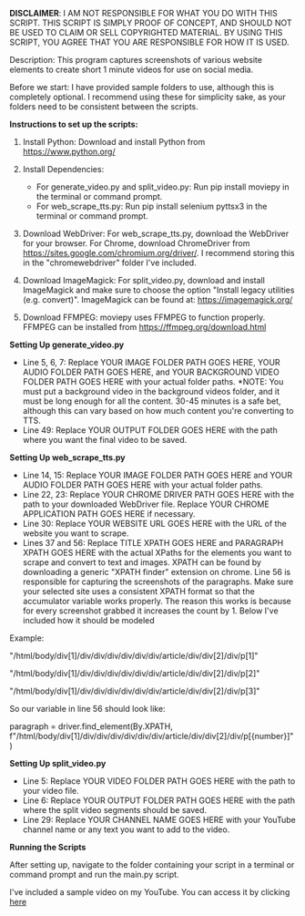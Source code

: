 **DISCLAIMER**: I AM NOT RESPONSIBLE FOR WHAT YOU DO WITH THIS SCRIPT. THIS SCRIPT IS SIMPLY PROOF OF CONCEPT, AND SHOULD NOT BE USED TO CLAIM OR SELL COPYRIGHTED MATERIAL. BY USING THIS SCRIPT, YOU AGREE THAT YOU ARE RESPONSIBLE FOR HOW IT IS USED.

Description: This program captures screenshots of various website elements to create short 1 minute videos for use on social media.

Before we start: I have provided sample folders to use, although this is completely optional. I recommend using these for simplicity sake, as your folders need to be consistent between the scripts.

**Instructions to set up the scripts:**

1. Install Python: Download and install Python from https://www.python.org/

2. Install Dependencies:
   - For generate_video.py and split_video.py: 
     Run pip install moviepy in the terminal or command prompt.
   - For web_scrape_tts.py: 
     Run pip install selenium pyttsx3 in the terminal or command prompt.

3. Download WebDriver: For web_scrape_tts.py, download the WebDriver for your browser. For Chrome, download ChromeDriver from https://sites.google.com/chromium.org/driver/. I recommend storing this in the "chromewebdriver" folder I've included.

4. Download ImageMagick: For split_video.py, download and install ImageMagick and make sure to choose the option "Install legacy utilities (e.g. convert)". ImageMagick can be found at: https://imagemagick.org/

5. Download FFMPEG: moviepy uses FFMPEG to function properly. FFMPEG can be installed from https://ffmpeg.org/download.html



**Setting Up generate_video.py**

- Line 5, 6, 7: Replace YOUR IMAGE FOLDER PATH GOES HERE, YOUR AUDIO FOLDER PATH GOES HERE, and YOUR BACKGROUND VIDEO FOLDER PATH GOES HERE with your actual folder paths. *NOTE: You must put a background video in the background videos folder, and it must be long enough for all the content. 30-45 minutes is a safe bet, although this can vary based on how much content you're converting to TTS.
- Line 49: Replace YOUR OUTPUT FOLDER GOES HERE with the path where you want the final video to be saved.



**Setting Up web_scrape_tts.py**

- Line 14, 15: Replace YOUR IMAGE FOLDER PATH GOES HERE and YOUR AUDIO FOLDER PATH GOES HERE with your actual folder paths.
- Line 22, 23: Replace YOUR CHROME DRIVER PATH GOES HERE with the path to your downloaded WebDriver file. Replace YOUR CHROME APPLICATION PATH GOES HERE if necessary.
- Line 30: Replace YOUR WEBSITE URL GOES HERE with the URL of the website you want to scrape.
- Lines 37 and 56: Replace TITLE XPATH GOES HERE and PARAGRAPH XPATH GOES HERE with the actual XPaths for the elements you want to scrape and convert to text and images. XPATH can be found by downloading a generic "XPATH finder" extension on chrome. Line 56 is responsible for capturing the screenshots of the paragraphs. Make sure your selected site uses a consistent XPATH format so that the accumulator variable works properly. The reason this works is because for every screenshot grabbed it increases the count by 1. Below I've included how it should be modeled

Example:

"/html/body/div[1]/div/div/div/div/div/div/article/div/div[2]/div/p[1]"

"/html/body/div[1]/div/div/div/div/div/div/article/div/div[2]/div/p[2]"

"/html/body/div[1]/div/div/div/div/div/div/article/div/div[2]/div/p[3]"
                                                                    
So our variable in line 56 should look like:   

paragraph = driver.find_element(By.XPATH, f"/html/body/div[1]/div/div/div/div/div/div/article/div/div[2]/div/p[{number}]") 



**Setting Up split_video.py**

- Line 5: Replace YOUR VIDEO FOLDER PATH GOES HERE with the path to your video file.
- Line 6: Replace YOUR OUTPUT FOLDER PATH GOES HERE with the path where the split video segments should be saved.
- Line 29: Replace YOUR CHANNEL NAME GOES HERE with your YouTube channel name or any text you want to add to the video.



**Running the Scripts**

After setting up, navigate to the folder containing your script in a terminal or command prompt and run the main.py script.


I've included a sample video on my YouTube. You can access it by clicking [here](https://youtube.com/shorts/ZNIUgRpytX0?feature=share)
